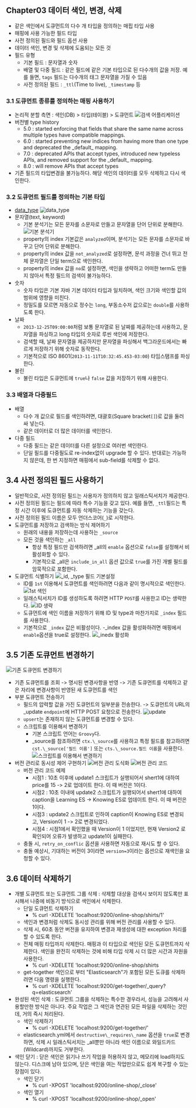 ## Chapter03 데이터 색인, 변경, 삭제
- 같은 색인에서 도큐먼트의 다수 개 타입을 정의하는 매핍 타입 사용
- 매핑에 사용 가능한 필드 타입
- 사전 정의된 필드와 필드 옵션 사용
- 데이터 색인, 변경 및 삭제에 도움되는 모든 것
- 필드 유형
  - 기본 필드 : 문자열과 숫자
  - 배열 및 다중 필드 : 같은 필드에 같은 기본 타입으로 된 다수개의 값을 저장. 예를 들면, `tags` 필드는 다수개의 태그 문자열을 가질 수 있음
  - 사전 정의된 필드 : `_ttl`(Time to live), `_timestamp` 등

### 3.1 도큐먼트 종류를 정의하는 매핑 사용하기
- 논리적 분할 측면 : 색인(DB) > 타입(테이블) > 도큐먼트
![검색 어플리케이션](https://user-images.githubusercontent.com/49108738/69470628-2819cd80-0ddb-11ea-8f7e-134b138ffd15.png)
- 버전별 type history
  - 5.0 : started enforcing that fields that share the same name across multiple types have compatible mappings.
  - 6.0 : started preventing new indices from having more than one type and deprecated the \_default\_ mapping.
  - 7.0 : deprecated APIs that accept types, introduced new typeless APIs, and removed support for the \_default\_ mapping.
  - 8.0 : will remove APIs that accept types
- 기존 필드의 타입변경을 불가능하다. 해당 색인의 데이터를 모두 삭제하고 다시 색인한다.

### 3.2 도큐먼트 필드를 정의하는 기본 타입
- [data_type](https://www.elastic.co/guide/en/elasticsearch/reference/current/sql-data-types.html)
![data_type](https://user-images.githubusercontent.com/49108738/69471488-d70dd780-0de2-11ea-8df3-2e6e816fc07b.png)
- 문자열(text, keyword)
  - 기본 분석기는 모든 문자를 소문자로 만들고 문자열을 단어 단위로 분해한다.
![기본 분석기](https://user-images.githubusercontent.com/49108738/69471525-82b72780-0de3-11ea-86a7-6719c572cc00.png)
  - property의 index 기본값은 `analyzed`이며, 분석기는 모든 문자를 소문자로 바꾸고 단어 단위로 분해한다.
  - property의 index 값을 `not_analyzed`로 설정하면, 문석 과정을 건너 뛰고 전체 문자열은 단일 term으로 색인한다.
  - property의 index 값을 `no`로 설정하면, 색인을 생략하고 어떠한 term도 만들지 않아서 특정 필드의 검색이 불가능하다.
- 숫자
  - 숫자 타입은 기본 자바 기본 데이터 타입과 일치하며, 색인 크기와 색인할 값의 범위에 영향을 미친다.
  - 정밀도를 모르면 자동으로 정수는 `long`, 부동소수저 값으로는 `double`를 사용하도록 한다.
- 날짜
  - `2013-12-25T09:00:00`처럼 보통 문자열로 된 날짜를 제공하는데 사용하고, 문자열을 파싱하고 long 타입의 숫자로 루씬 색인에 저장한다.
  - 검색할 때, 날짜 문자열을 제공하지만 문자열을 파싱해서 백그라운드에서는 빠르게 저장하기 위해 숫자로 동작한다.
  - 기본적으로 ISO 8601(`2013-11-11T10:32:45.453-03:00`) 타임스탬프를 파싱한다.
- 불린
  - 불린 타입은 도큐먼트에 `true`나 `false` 값을 저장하기 위해 사용한다.
  
### 3.3 배열과 다중필드
- 배열
  - 다수 개 값으로 필드를 색인하려면, 대괄호(Square bracket`[]`)로 값을 둘러 싸 넣는다.
  - 같은 데이터로 더 많은 데이터를 색인한다.
- 다중 필드
  - 다중 필드는 같은 데이터를 다른 설정으로 여러번 색인한다.
  - 단일 필드를 다중필도로 re-index없이 upgrade 할 수 있다. 반대로는 가능하지 않은데, 한 번 지정하면 매핑에서 sub-field를 삭제할 수 없다.

## 3.4 사전 정의된 필드 사용하기
- 일반적으로, 사전 정의된 필드는 사용자가 정의하지 않고 일래스틱서치가 제공한다.
- 사전 정의된 필드는 필드에 따라 특수 기능을 갖고 있다. 예를 들면, `_ttl`필드는 특정 시간 이후에 도큐먼트를 자동 삭제하는 기능을 갖는다.
- 사전 정의된 필드 이름은 모두 언더스코어(`_`)로 시작한다.
- 도큐먼트를 저장하고 검색하는 방식 제어하기
  - 원래의 내용을 저장하는데 사용하는 `_source`
  - 모든 것을 색인하는 `_all`
    - 항상 특정 필드만 검색하려면 _all의 `enable` 옵션으로 `false`를 설정해서 비활성화할 수 있다.
    - 기본적으로 _all은 `include_in_all` 옵션 값으로 `true`를 가진 개별 필드를 암묵적으로 포함한다.
- 도큐먼트 식별하기
![\_id, \_type 필드 기본설정](https://user-images.githubusercontent.com/49108738/69472753-6d48fa00-0df1-11ea-8cd2-044f052e8d8d.png)
  - ID를 `1st` 이용해서 도큐먼트를 색인하려면 다음과 같이 명시적으로 색인한다.
![1st 색인](https://user-images.githubusercontent.com/49108738/69472822-260f3900-0df2-11ea-8944-5ca55bc7f51c.png)
  - 일래스틱서치가 ID를 생성하도록 하려면 HTTP `POST`를 사용한고 ID는 생략한다.
![ID 생략](https://user-images.githubusercontent.com/49108738/69472852-91590b00-0df2-11ea-999b-4212b5fd0aab.png)
  - 도큐먼트에 색인 이름을 저장하기 위해 ID 및 type과 마찬가지로 `_index` 필드를 사용한다.
  - 기본적으로 `_index` 값은 비활성이다.
  -\_index 값을 활성화하려면 매핑에서 `enable`옵션을 true로 설정한다.
![\_inedx 활성화](https://user-images.githubusercontent.com/49108738/69472912-5d321a00-0df3-11ea-878b-c0aade4e807b.png)

## 3.5 기존 도큐먼트 변경하기
![기존 도큐먼트 변경하기](https://user-images.githubusercontent.com/49108738/69478958-91c9c400-0e3b-11ea-862b-eac3a55493f6.png)
- 기존 도큐먼트를 조회 -> 명시된 변경사항을 반영 -> 기존 도큐먼트를 삭제하고 같은 자리에 변경사항이 반영된 새 도큐먼트를 색인
- 부분 도큐먼트 전송하기
  - 필드의 압력할 값을 가진 도큐먼트의 일부분을 전송한다. -> 도큐먼트의 URL의 \_update `endpoint`에 HTTP POST 요청으로 전송한다.
![update](https://user-images.githubusercontent.com/49108738/69479030-41069b00-0e3c-11ea-840f-13a98d0e6386.png)
  - `upsert`는 존재하지 않는 도큐먼트를 변경할 수 있다.
  - 스크립트를 이용해서 변경하기
    - 기본 스크립트 언어는 `Groovy`다.
    - \_source를 참조하려면 `ctx.\_source`를 사용하고 특정 필드를 참고하려면 `cst.\_source['필드 이름']` 또는 `cts.\_source.필드 이름`을 사용한다.
![스크립트를 이용해서 변경하기](https://user-images.githubusercontent.com/49108738/69494760-aa50e180-0f02-11ea-9aff-7c83c5f7735e.png)
- 버전 관리로 동시성 제어 구현하기
![버전 관리 도식화](https://user-images.githubusercontent.com/49108738/69494892-2992e500-0f04-11ea-8b2a-16dc19dc3459.png)
![버전 관리 코드](https://user-images.githubusercontent.com/49108738/69494897-33b4e380-0f04-11ea-83a8-e15406bf97da.png)
  - 버전 관리 코드 예제
    - 시점1 : 10초 이후에 update1 스크립트가 실행되어서 shert1에 대하여 price를 15 -> 2로 업데이트 한다. 이 때 버전은 1이다.
    - 시점2 : 10초 이내에 update2 스크립트가 실행되어서 shert1에 대하여 caption을 Learning ES -> Knowing ES로 업데이트 한다. 이 때 버전은 1이다.
    - 시점3 : update2 스크립트로 인하여 caption이 Knowing ES로 변경되고, Version이 1 -> 2로 변경되었다.
    - 시점4 : 시점1에서 확인했을 때 Version이 1 이었지만, 현재 Version2 로 확인되어 오류가 발생하고 update1이 실패한다.
  - 충돌 시, `retry_on_conflic` 옵션을 사용하면 자동으로 재시도 할 수 있다.
  - 충돌 예상시, 기대하는 버전이 3이라면 `version=3`이라는 옵션으로 재색인을 요청할 수 있다.

## 3.6 데이터 삭제하기
- 개별 도큐먼트 또는 도큐먼트 그룹 삭제 : 삭제할 대상을 검색시 보이지 않도록만 표시해서 나중에 비동기 방식으로 색인에서 삭제한다.
  - 단일 도큐먼트 삭제하기
    - % curl -XDELETE 'localhost:9200/online-shop/shirts/1'
  - 색인과 변경처럼 삭제도 동시성 관리를 위해 버전 관리를 사용할 수 있다.
  - 삭제 시, 60초 동안 버전을 유지하여 변경과 재생성에 대한 exception 처리를 할 수 있도록 한다.
  - 전체 매핑 타입까지 삭제한다. 매핑과 이 타입으로 색인된 모든 도큐먼트까지 삭제한다. 색인을 완전히 삭제하는 것에 비해 타입 삭제 시 더 많은 시간과 자원을 사용한다.
    - % curl -XDELETE 'localhost:9200/online-shop/shirts
  - get-together 색인으로 부터 "Elasticsearch"가 포함된 모든 도큐를 삭제하려면 다음 명령을 실행한다.
    - % curl -XDELETE 'localhost:9200/get-together/_query?q=elasticsearch'
- 완성된 색인 삭제 : 도큐먼트 그룹을 삭제하는 특수한 경우라서, 성능을 고려해서 사용할만한 방식은 아니다. 주요 작업은 그 색인과 연관된 모든 파일을 삭제하는 것인데, 거의 즉시 처리된다.
  - 색인 삭제하기
    - % curl -XDELETE 'localhost:9200/get-together/'
  - elasticsearch.yml에서 `destructive\_requires\_name` 옵션을 `true`로 변경하면, 삭제 시 일래스틱서치는 \_all뿐만 아니라 색인 이름으로 와일드카드(Wildcard)까지도 거부한다.
- 색인 닫기 : 닫은 색인은 읽기나 쓰기 작업을 허용하지 않고, 메모리에 load하지도 않는다. 디스크에 남아 있으며, 닫은 색인을 여는 작업만으로도 쉽게 복구할 수 있는 장점이 있다.
  - 색인 닫기
    - % curl -XPOST 'localhost:9200/online-shop/_close'
  - 색인 열기
    - % curl -XPOST 'localhost:9200/online-shop/_open'
